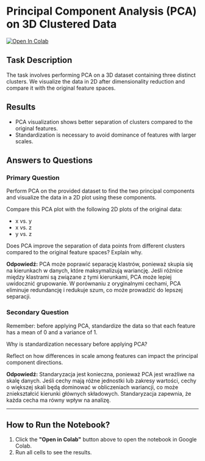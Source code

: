 # Principal Component Analysis (PCA) on 3D Clustered Data

[![Open In Colab](https://colab.research.google.com/assets/colab-badge.svg)](https://colab.research.google.com/github/MaksymilianSzymczak/ML24/blob/master/Domowe1.ipynb)

## Task Description
The task involves performing PCA on a 3D dataset containing three distinct clusters. We visualize the data in 2D after dimensionality reduction and compare it with the original feature spaces.

## Results
- PCA visualization shows better separation of clusters compared to the original features.
- Standardization is necessary to avoid dominance of features with larger scales.

## Answers to Questions
### Primary Question
Perform PCA on the provided dataset to find the two principal components and visualize the data in a 2D plot using these components.

Compare this PCA plot with the following 2D plots of the original data:
- x vs. y
- x vs. z
- y vs. z

Does PCA improve the separation of data points from different clusters compared to the original feature spaces? Explain why.

**Odpowiedź:**
PCA może poprawić separację klastrów, ponieważ skupia się na kierunkach w danych, które maksymalizują wariancję. Jeśli różnice między klastrami są związane z tymi kierunkami, PCA może lepiej uwidocznić grupowanie. W porównaniu z oryginalnymi cechami, PCA eliminuje redundancję i redukuje szum, co może prowadzić do lepszej separacji.

### Secondary Question
Remember: before applying PCA, standardize the data so that each feature has a mean of 0 and a variance of 1.

Why is standardization necessary before applying PCA?

Reflect on how differences in scale among features can impact the principal component directions.

**Odpowiedź:**
Standaryzacja jest konieczna, ponieważ PCA jest wrażliwe na skalę danych. Jeśli cechy mają różne jednostki lub zakresy wartości, cechy o większej skali będą dominować w obliczeniach wariancji, co może zniekształcić kierunki głównych składowych. Standaryzacja zapewnia, że każda cecha ma równy wpływ na analizę.

---

## How to Run the Notebook?
1. Click the **"Open in Colab"** button above to open the notebook in Google Colab.
2. Run all cells to see the results.
